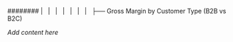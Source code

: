 ######## |   |   |   |   |   |   |   ├── Gross Margin by Customer Type (B2B vs B2C)

*Add content here*